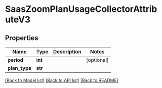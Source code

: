 # SaasZoomPlanUsageCollectorAttributeV3

## Properties
Name | Type | Description | Notes
------------ | ------------- | ------------- | -------------
**period** | **int** |  | [optional] 
**plan_type** | **str** |  | 

[[Back to Model list]](../README.md#documentation-for-models) [[Back to API list]](../README.md#documentation-for-api-endpoints) [[Back to README]](../README.md)


